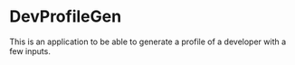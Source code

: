 # DevProfileGen
This is an application to be able to generate a profile of a developer with a few inputs.
